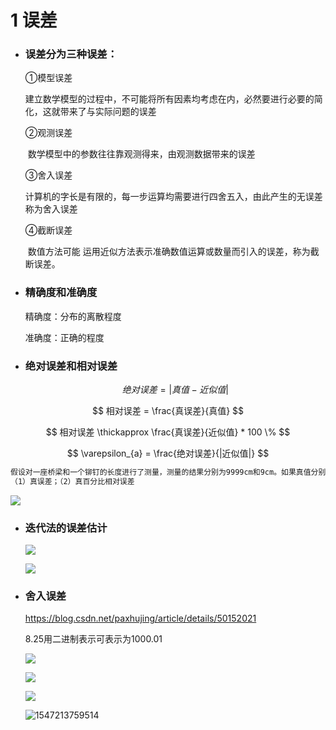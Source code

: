 # 1	误差

* ### 误差分为三种误差：

  ①模型误差

  ​	建立数学模型的过程中，不可能将所有因素均考虑在内，必然要进行必要的简化，这就带来了与实际问题的误差

  ②观测误差

  ​	数学模型中的参数往往靠观测得来，由观测数据带来的误差

  ③舍入误差

  ​	计算机的字长是有限的，每一步运算均需要进行四舍五入，由此产生的无误差称为舍入误差

  ④截断误差

  ​	数值方法可能 运用近似方法表示准确数值运算或数量而引入的误差，称为截断误差。

* ### 精确度和准确度

  精确度：分布的离散程度

  准确度：正确的程度

* ### 绝对误差和相对误差

  $$
  绝对误差 = |真值 - 近似值|
  $$



$$
  相对误差 = \frac{真误差}{真值}
$$

$$
  相对误差 \thickapprox \frac{真误差}{近似值} * 100 \%
$$

$$
  \varepsilon_{a} = \frac{绝对误差}{|近似值|}
$$



  ```txt
  假设对一座桥梁和一个铆钉的长度进行了测量，测量的结果分别为9999cm和9cm。如果真值分别为10000cm和10cm，计算两种情况下
  （1）真误差；（2）真百分比相对误差
  ```

  ![](https://ws1.sinaimg.cn/large/0067fcixly1fz2wqvkag2j30nr09w0u0.jpg)

* ### 迭代法的误差估计

  ![](https://ws1.sinaimg.cn/large/0067fcixly1fz2wy5ves3j30se0c0400.jpg)

  ![](https://ws1.sinaimg.cn/large/0067fcixly1fz2wxlmeyuj30sh07adi0.jpg)

* ### 舍入误差

  https://blog.csdn.net/paxhujing/article/details/50152021

  8.25用二进制表示可表示为1000.01

  ![](https://ws1.sinaimg.cn/large/0067fcixly1fz2yc6mm2vj30py09uaai.jpg)

  ![](https://ws1.sinaimg.cn/large/0067fcixly1fz2z1f1ij0j30c006k3yk.jpg)

  ![](https://ws1.sinaimg.cn/large/0067fcixly1fz2z1biy27j30ip05fdg6.jpg)

  ![1547213759514](C:\Users\ScorpioMiku\AppData\Roaming\Typora\typora-user-images\1547213759514.png)